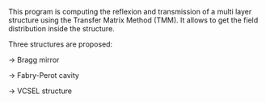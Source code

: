 This program is computing the reflexion and transmission of a multi layer structure using the Transfer Matrix Method (TMM). It allows to get the field distribution inside the structure.

Three structures are proposed:

-> Bragg mirror

-> Fabry-Perot cavity

-> VCSEL structure
